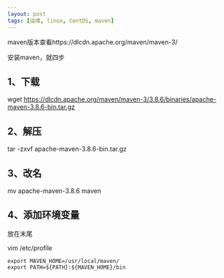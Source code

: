 ```yaml
---
layout: post
tags: [运维, linux, CentOS, maven]
---
```




maven版本查看https://dlcdn.apache.org/maven/maven-3/

安装maven，就四步

## 1、下载

wget https://dlcdn.apache.org/maven/maven-3/3.8.6/binaries/apache-maven-3.8.6-bin.tar.gz

## 2、解压

tar -zxvf apache-maven-3.8.6-bin.tar.gz

## 3、改名

mv apache-maven-3.8.6 maven

## 4、添加环境变量

放在末尾

vim /etc/profile

```
export MAVEN_HOME=/usr/local/maven/
export PATH=${PATH}:${MAVEN_HOME}/bin
```

